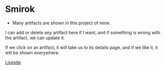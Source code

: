 # Smirok

- Many artifacts are shown in this project of mine.

I can add or delete any artifact here if I want, and if something is wrong with the artifact, we can update it.

If we click on an artifact, it will take us to its details page, and if we like it, it will be shown everywhere.

[Livesite](https://smirok.netlify.app/)
